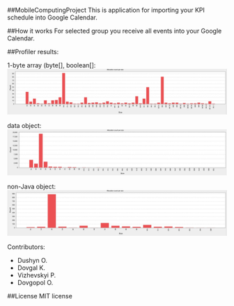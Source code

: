 ##MobileComputingProject
This is application for importing your KPI schedule into Google Calendar.

##How it works
For selected group you receive all events into your Google Calendar.

##Profiler results:

1-byte array (byte[], boolean[]:
![1-byte array (byte[], boolean[])](https://github.com/ODushyn/MobileComputingProject/blob/master/profiler/1-byte%20array%20(byte%5B%5D%2C%20boolean%5B%5D).jpg)

data object:
![data object](https://github.com/ODushyn/MobileComputingProject/blob/master/profiler/data%20object.jpg)

non-Java object:
![non-Java object](https://github.com/ODushyn/MobileComputingProject/blob/master/profiler/non-Java%20object.jpg)

Contributors:
- Dushyn O.
- Dovgal K.
- Vizhevskyi P.
- Dovgopol O.

##License
MIT license
